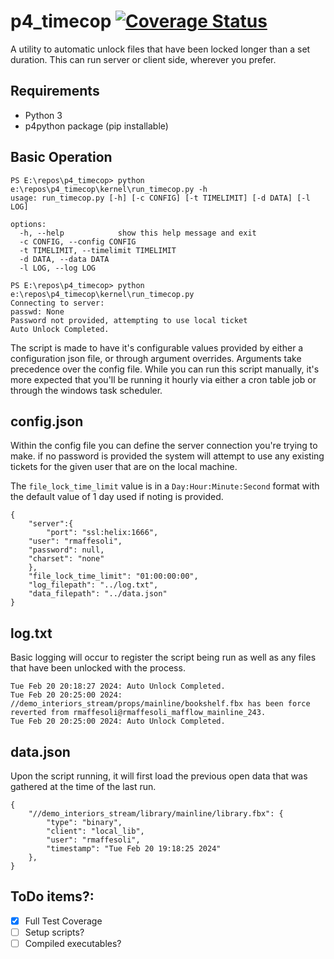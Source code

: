 # p4_timecop [![Coverage Status](https://coveralls.io/repos/github/rmaffesoli/p4_timecop/badge.svg?branch=main)](https://coveralls.io/github/rmaffesoli/p4_timecop?branch=main)
A utility to automatic unlock files that have been locked longer than a set duration.
This can run server or client side, wherever you prefer.

## Requirements
- Python 3
- p4python package (pip installable)

## Basic Operation
```
PS E:\repos\p4_timecop> python e:\repos\p4_timecop\kernel\run_timecop.py -h
usage: run_timecop.py [-h] [-c CONFIG] [-t TIMELIMIT] [-d DATA] [-l LOG]

options:
  -h, --help            show this help message and exit
  -c CONFIG, --config CONFIG
  -t TIMELIMIT, --timelimit TIMELIMIT
  -d DATA, --data DATA
  -l LOG, --log LOG

PS E:\repos\p4_timecop> python e:\repos\p4_timecop\kernel\run_timecop.py
Connecting to server:
passwd: None
Password not provided, attempting to use local ticket
Auto Unlock Completed.
```
The script is made to have it's configurable values provided by either a configuration json file, or through argument overrides.
Arguments take precedence over the config file.
While you can run this script manually, it's more expected that you'll be running it hourly via either a cron table job or through the windows task scheduler.

## config.json
Within the config file you can define the server connection you're trying to make. if no password is provided the system will attempt to use any existing tickets for the given user that are on the local machine.

The `file_lock_time_limit` value is in a `Day:Hour:Minute:Second` format with the default value of 1 day used if noting is provided.
```
{
    "server":{
        "port": "ssl:helix:1666",
    "user": "rmaffesoli",
    "password": null,
    "charset": "none"
    },
    "file_lock_time_limit": "01:00:00:00",
    "log_filepath": "../log.txt",
    "data_filepath": "../data.json"
}

```

## log.txt
Basic logging will occur to register the script being run as well as any files that have been unlocked with the process.
```
Tue Feb 20 20:18:27 2024: Auto Unlock Completed.
Tue Feb 20 20:25:00 2024: //demo_interiors_stream/props/mainline/bookshelf.fbx has been force reverted from rmaffesoli@rmaffesoli_mafflow_mainline_243.
Tue Feb 20 20:25:00 2024: Auto Unlock Completed.
```

## data.json
Upon the script running, it will first load the previous open data that was gathered at the time of the last run.
```
{
    "//demo_interiors_stream/library/mainline/library.fbx": {
        "type": "binary",
        "client": "local_lib",
        "user": "rmaffesoli",
        "timestamp": "Tue Feb 20 19:18:25 2024"
    },
}
```

## ToDo items?:
- [X] Full Test Coverage
- [ ] Setup scripts?
- [ ] Compiled executables?
